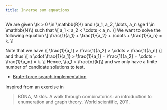 ```yaml
---
title: Inverse sum equations
---
```


We are given \\(k > 0 \\in \\mathbb{R}\\) and \\(a\_1, a\_2, \\ldots, a\_n \\ge 1 \\in \\mathbb{N}\\) such that
\\[
a\_1 < a\_2 < \cdots < a\_n.
\\]
We want to solve the following equation
\\[
\\frac{1}{a\_1} +
\\frac{1}{a\_2} +
\\cdots +
\\frac{1}{a\_n} = k.
\\]

Note that we have
\\[
\\frac{1}{a\_1} >
\\frac{1}{a\_2} >
\\cdots >
\\frac{1}{a\_n}
\\]
and thus
\\[
n \cdot \\frac{1}{a\_1} >
\\frac{1}{a\_1} +
\\frac{1}{a\_2} +
\\cdots +
\\frac{1}{a\_n} = k.
\\]
Hence,
\\(a\_1 < \frac{n}{k}\\)
and we only have a finite number of candidate solutions to test.

  - [Brute-force search implementation](https://cloud.sagemath.com/projects/00bf44da-33dd-49ad-a9d5-54c2182f171e/files/inverse-sum.sagews)

Inspired from an exercise in
 > BÓNA, Miklós. A walk through combinatorics: an introduction to enumeration and graph theory. World scientific, 2011.
